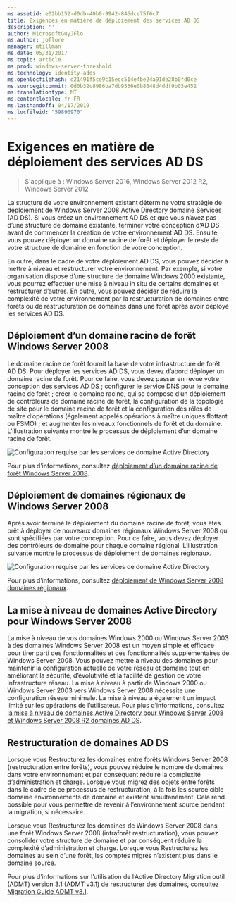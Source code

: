 ```yaml
---
ms.assetid: e02bb152-d0db-40b0-9942-846dce75f6c7
title: Exigences en matière de déploiement des services AD DS
description: ''
author: MicrosoftGuyJFlo
ms.author: joflore
manager: mtillman
ms.date: 05/31/2017
ms.topic: article
ms.prod: windows-server-threshold
ms.technology: identity-adds
ms.openlocfilehash: d21491f5ce9c15ecc514e4be24a91de28b0fd0ce
ms.sourcegitcommit: 0d0b32c8986ba7db9536e0b8648d4ddf9b03e452
ms.translationtype: MT
ms.contentlocale: fr-FR
ms.lasthandoff: 04/17/2019
ms.locfileid: "59890970"
---
```

# <a name="ad-ds-deployment-requirements"></a>Exigences en matière de déploiement des services AD DS

>S'applique à : Windows Server 2016, Windows Server 2012 R2, Windows Server 2012

La structure de votre environnement existant détermine votre stratégie de déploiement de Windows Server 2008 Active Directory domaine Services (AD DS). Si vous créez un environnement AD DS et que vous n’avez pas d’une structure de domaine existante, terminer votre conception d’AD DS avant de commencer la création de votre environnement AD DS. Ensuite, vous pouvez déployer un domaine racine de forêt et déployer le reste de votre structure de domaine en fonction de votre conception.  
  
En outre, dans le cadre de votre déploiement AD DS, vous pouvez décider à mettre à niveau et restructurer votre environnement. Par exemple, si votre organisation dispose d’une structure de domaine Windows 2000 existante, vous pourrez effectuer une mise à niveau in situ de certains domaines et restructurer d’autres. En outre, vous pouvez décider de réduire la complexité de votre environnement par la restructuration de domaines entre forêts ou de restructuration de domaines dans une forêt après avoir déployé les services AD DS.  
  
## <a name="deploying-a-windows-server-2008-forest-root-domain"></a>Déploiement d’un domaine racine de forêt Windows Server 2008  
Le domaine racine de forêt fournit la base de votre infrastructure de forêt AD DS. Pour déployer les services AD DS, vous devez d’abord déployer un domaine racine de forêt. Pour ce faire, vous devez passer en revue votre conception des services AD DS ; configurer le service DNS pour le domaine racine de forêt ; créer le domaine racine, qui se compose d’un déploiement de contrôleurs de domaine racine de forêt, la configuration de la topologie de site pour le domaine racine de forêt et la configuration des rôles de maître d’opérations (également appelés opérations à maître uniques flottant ou FSMO) ; et augmenter les niveaux fonctionnels de forêt et du domaine. L’illustration suivante montre le processus de déploiement d’un domaine racine de forêt.  
  
![Configuration requise par les services de domaine Active Directory](media/AD-DS-Deployment-Requirements/033aad0b-25ff-4793-8825-88a6daa01a55.gif)  
  
Pour plus d’informations, consultez [déploiement d’un domaine racine de forêt Windows Server 2008](https://technet.microsoft.com/library/cc731174.aspx).  
  
## <a name="deploying-windows-server-2008-regional-domains"></a>Déploiement de domaines régionaux de Windows Server 2008  
Après avoir terminé le déploiement du domaine racine de forêt, vous êtes prêt à déployer de nouveaux domaines régionaux Windows Server 2008 qui sont spécifiées par votre conception. Pour ce faire, vous devez déployer des contrôleurs de domaine pour chaque domaine régional. L’illustration suivante montre le processus de déploiement de domaines régionaux.  
  
![Configuration requise par les services de domaine Active Directory](media/AD-DS-Deployment-Requirements/89a878c8-9a94-4180-ad43-ca75316a6318.gif)  
  
Pour plus d’informations, consultez [déploiement de Windows Server 2008 domaines régionaux](https://technet.microsoft.com/library/cc755118.aspx).  
  
## <a name="upgrading-active-directory-domains-to-windows-server-2008"></a>La mise à niveau de domaines Active Directory pour Windows Server 2008  
La mise à niveau de vos domaines Windows 2000 ou Windows Server 2003 à des domaines Windows Server 2008 est un moyen simple et efficace pour tirer parti des fonctionnalités et des fonctionnalités supplémentaires de Windows Server 2008. Vous pouvez mettre à niveau des domaines pour maintenir la configuration actuelle de votre réseau et domaine tout en améliorant la sécurité, d’évolutivité et la facilité de gestion de votre infrastructure réseau. La mise à niveau à partir de Windows 2000 ou Windows Server 2003 vers Windows Server 2008 nécessite une configuration réseau minimale. La mise à niveau a également un impact limité sur les opérations de l’utilisateur. Pour plus d’informations, consultez [la mise à niveau de domaines Active Directory pour Windows Server 2008 et Windows Server 2008 R2 domaines AD DS](https://technet.microsoft.com/library/cc731188.aspx).  
  
## <a name="restructuring-ad-ds-domains"></a>Restructuration de domaines AD DS  
Lorsque vous Restructurez les domaines entre forêts Windows Server 2008 (restructuration entre forêts), vous pouvez réduire le nombre de domaines dans votre environnement et par conséquent réduire la complexité d’administration et charge. Lorsque vous migrez des objets entre forêts dans le cadre de ce processus de restructuration, à la fois les source cible domaine environnements de domaine et existent simultanément. Cela rend possible pour vous permettre de revenir à l’environnement source pendant la migration, si nécessaire.  
  
Lorsque vous Restructurez les domaines de Windows Server 2008 dans une forêt Windows Server 2008 (intraforêt restructuration), vous pouvez consolider votre structure de domaine et par conséquent réduire la complexité d’administration et charge. Lorsque vous Restructurez les domaines au sein d’une forêt, les comptes migrés n’existent plus dans le domaine source.  
  
Pour plus d’informations sur l’utilisation de l’Active Directory Migration outil (ADMT) version 3.1 (ADMT v3.1) de restructurer des domaines, consultez [Migration Guide ADMT v3.1](https://go.microsoft.com/fwlink/?LinkId=93678).  
  


